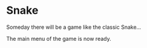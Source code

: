# Snake
Someday there will be a game like the classic Snake...

The main menu of the game is now ready.
